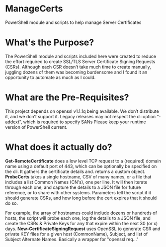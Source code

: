 # ManageCerts
PowerShell module and scripts to help manage Server Certificates
# What's the Purpose?
The PowerShell module and scripts included here were created to reduce the effort required to create SSL/TLS Server Certificate Signing Requests (CSRs). Although each CSR doesn’t take much time to create manually, juggling dozens of them was becoming burdensome and I found it an opportunity to automate as much as I could.
# What are the Pre-Requisites?
This project depends on openssl v1.1.1q being available. We don’t distribute it, and we don’t support it. Legacy releases may not respect the cli option “-addext”, which is required to specify SANs
Please keep your runtime version of PowerShell current.
# What does it actually do?
**Get-RemoteCertificate** does a low level TCP request to a (required) domain name using a default port of 443, which can be optionally be specified on the cli. It gathers the certificate details and. returns a custom object.
**ProbeCerts** takes a single hostname, CSV of many names, or a file that includes a list Common Names (CN's), one per line. It will then iterate through each one, and capture the details to a JSON file for future reference, or to share with other systems. Parameters tell the script if it should generate CSRs, and how long before the cert expires that it should do so.

For example, the array of hostnames could include dozens or hundreds of hosts, the script will probe each one, log the details to a JSON file, and create the CSRs & Private Keys for any that expire within the next 30 (or x)  days.
**New-CertificateSigningRequest** uses OpenSSL to generate CSR and private KEY files for a given host (CommonName), Subject, and list of Subject Alternate Names. Basically a wrapper for "openssl req..."

